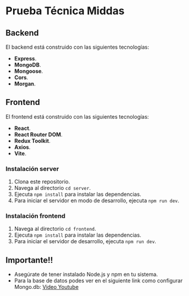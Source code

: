 # Prueba Técnica Middas

## Backend

El backend está construido con las siguientes tecnologías:

- **Express**.
- **MongoDB**.
- **Mongoose**.
- **Cors**.
- **Morgan**.

## Frontend

El frontend está construido con las siguientes tecnologías:

- **React**.
- **React Router DOM**.
- **Redux Toolkit**.
- **Axios**.
- **Vite**.

### Instalación server

1. Clona este repositorio.
2. Navega al directorio `cd server`.
3. Ejecuta `npm install` para instalar las dependencias.
4. Para iniciar el servidor en modo de desarrollo, ejecuta `npm run dev`.



### Instalación frontend

1. Navega al directorio `cd frontend`.
2. Ejecuta `npm install` para instalar las dependencias.
3. Para iniciar el servidor de desarrollo, ejecuta `npm run dev`.


## Importante!!

- Asegúrate de tener instalado Node.js y npm en tu sistema.
- Para la base de datos podes ver en el siguiente link como configurar Mongo.db: [Video Youtube](https://www.youtube.com/watch?v=eKXIxSZrJfw&ab_channel=UskoKruM2010)

